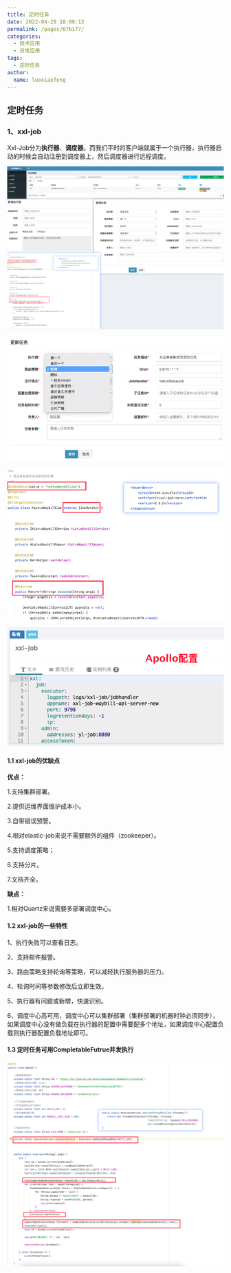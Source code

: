 ```yaml
---
title: 定时任务
date: 2022-04-28 18:09:13
permalink: /pages/67b177/
categories:
  - 技术应用
  - 日常应用
tags:
  - 定时任务
author: 
  name: luoxiaofeng
---
```

## 定时任务

### 1、xxl-job

Xxl-Job分为**执行器**、**调度器**。而我们平时的客户端就属于一个执行器，执行器启动的时候会自动注册到调度器上，然后调度器进行远程调度。

![](/img/media/131ab74c055afd2caed1d72c2c49b5aa.png)

![](/img/media/1aed35a854b63e8957908d94cb78f1c1.png) 

![](/img/media/2d29e124bb043fb82faf526586a3dcf2.png) 

![](/img/media/be1aac9f439a99a27a14dd33f0b6f907.png) 

#### 1.1 xxl-job的优缺点

**优点：**

1.支持集群部署。

2.提供运维界面维护成本小。

3.自带错误预警。

4.相对elastic-job来说不需要额外的组件（zookeeper）。

5.支持调度策略；

6.支持分片。

7.文档齐全。

**缺点：**

1.相对Quartz来说需要多部署调度中心。

#### 1.2 xxl-job的一些特性

1、执行失败可以查看日志。

2、支持邮件报警。

3、路由策略支持轮询等策略，可以减轻执行服务器的压力。

4、轮询时间等参数修改后立即生效。

5、执行器有问题或新增，快速识别。

6、调度中心高可用，调度中心可以集群部署（集群部署的机器时钟必须同步），如果调度中心没有做负载在执行器的配置中需要配多个地址，如果调度中心配置负载则执行器配置负载地址即可。

#### 1.3 定时任务可用CompletableFutrue并发执行

![](/img/media/f77d57b0b0e6d601489d298b6169c64d.png)